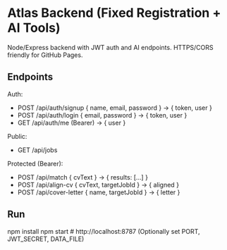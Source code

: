 # Atlas Backend (Fixed Registration + AI Tools)
Node/Express backend with JWT auth and AI endpoints. HTTPS/CORS friendly for GitHub Pages.

## Endpoints
Auth:
- POST /api/auth/signup { name, email, password } -> { token, user }
- POST /api/auth/login { email, password } -> { token, user }
- GET  /api/auth/me (Bearer) -> { user }

Public:
- GET  /api/jobs

Protected (Bearer):
- POST /api/match { cvText } -> { results: [...] }
- POST /api/align-cv { cvText, targetJobId } -> { aligned }
- POST /api/cover-letter { name, targetJobId } -> { letter }

## Run
npm install
npm start  # http://localhost:8787
(Optionally set PORT, JWT_SECRET, DATA_FILE)
